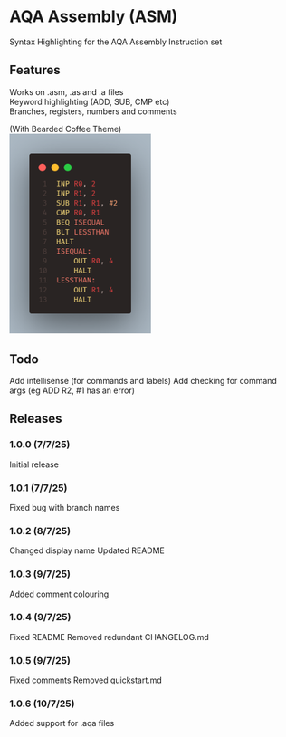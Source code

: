 # AQA Assembly (ASM)
Syntax Highlighting for the AQA Assembly Instruction set

## Features
Works on .asm, .as and .a files<br>
Keyword highlighting (ADD, SUB, CMP etc)<br>
Branches, registers, numbers and comments

(With Bearded Coffee Theme)<br>
<img src="images/example1.png" width="250px"></img>

## Todo
Add intellisense (for commands and labels)
Add checking for command args (eg ADD R2, #1 has an error)

## Releases
### 1.0.0 (7/7/25)
Initial release
### 1.0.1 (7/7/25)
Fixed bug with branch names
### 1.0.2 (8/7/25)
Changed display name
Updated README
### 1.0.3 (9/7/25)
Added comment colouring
### 1.0.4 (9/7/25)
Fixed README
Removed redundant CHANGELOG.md
### 1.0.5 (9/7/25)
Fixed comments
Removed quickstart.md
### 1.0.6 (10/7/25)
Added support for .aqa files